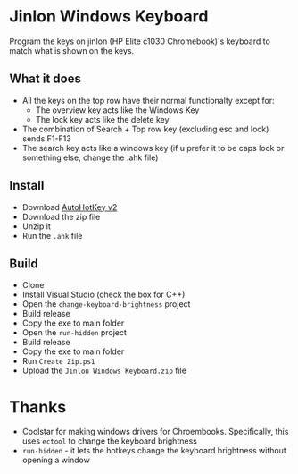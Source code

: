 # Jinlon Windows Keyboard
Program the keys on jinlon (HP Elite c1030 Chromebook)'s keyboard to match what is shown on the keys.

## What it does
- All the keys on the top row have their normal functionalty except for:
    - The overview key acts like the Windows Key
    - The lock key acts like the delete key
- The combination of Search + Top row key (excluding esc and lock) sends F1-F13
- The search key acts like a windows key (if u prefer it to be caps lock or something else, change the .ahk file)

## Install
- Download [AutoHotKey v2](https://www.autohotkey.com/)
- Download the zip file
- Unzip it
- Run the `.ahk` file

## Build
- Clone
- Install Visual Studio (check the box for C++)
- Open the `change-keyboard-brightness` project
- Build release
- Copy the exe to main folder
- Open the `run-hidden` project
- Build release
- Copy the exe to main folder
- Run `Create Zip.ps1`
- Upload the `Jinlon Windows Keyboard.zip` file

# Thanks
- Coolstar for making windows drivers for Chroembooks. Specifically, this uses `ectool` to change the keyboard brightness
- `run-hidden` - it lets the hotkeys change the keyboard brightness without opening a window